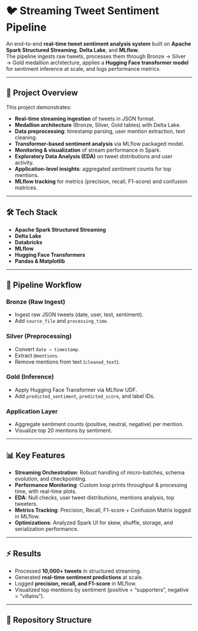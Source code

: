 # 🐦 Streaming Tweet Sentiment Pipeline

An end-to-end **real-time tweet sentiment analysis system** built on **Apache Spark Structured Streaming**, **Delta Lake**, and **MLflow**.  
The pipeline ingests raw tweets, processes them through Bronze → Silver → Gold medallion architecture, applies a **Hugging Face transformer model** for sentiment inference at scale, and logs performance metrics.

---

## 📌 Project Overview
This project demonstrates:
- **Real-time streaming ingestion** of tweets in JSON format.
- **Medallion architecture** (Bronze, Silver, Gold tables) with Delta Lake.
- **Data preprocessing**: timestamp parsing, user mention extraction, text cleaning.
- **Transformer-based sentiment analysis** via MLflow packaged model.
- **Monitoring & visualization** of stream performance in Spark.
- **Exploratory Data Analysis (EDA)** on tweet distributions and user activity.
- **Application-level insights**: aggregated sentiment counts for top mentions.
- **MLflow tracking** for metrics (precision, recall, F1-score) and confusion matrices.

---

## 🛠 Tech Stack
- **Apache Spark Structured Streaming**
- **Delta Lake**
- **Databricks**
- **MLflow**
- **Hugging Face Transformers**
- **Pandas & Matplotlib**

---

## 🚀 Pipeline Workflow

### Bronze (Raw Ingest)
- Ingest raw JSON tweets (date, user, text, sentiment).
- Add `source_file` and `processing_time`.

### Silver (Preprocessing)
- Convert `date → timestamp`.  
- Extract `@mentions`.  
- Remove mentions from text (`cleaned_text`).  

### Gold (Inference)
- Apply Hugging Face Transformer via MLflow UDF.  
- Add `predicted_sentiment`, `predicted_score`, and label IDs.  

### Application Layer
- Aggregate sentiment counts (positive, neutral, negative) per mention.  
- Visualize top 20 mentions by sentiment.  

---

## 📊 Key Features
- **Streaming Orchestration**: Robust handling of micro-batches, schema evolution, and checkpointing.  
- **Performance Monitoring**: Custom loop prints throughput & processing time, with real-time plots.  
- **EDA**: Null checks, user tweet distributions, mentions analysis, top tweeters.  
- **Metrics Tracking**: Precision, Recall, F1-score + Confusion Matrix logged in MLflow.  
- **Optimizations**: Analyzed Spark UI for skew, shuffle, storage, and serialization performance.  

---

## ⚡ Results
- Processed **10,000+ tweets** in structured streaming.  
- Generated **real-time sentiment predictions** at scale.  
- Logged **precision, recall, and F1-score** in MLflow.  
- Visualized top mentions by sentiment (positive = “supporters”, negative = “villains”).  

---

## 📂 Repository Structure
